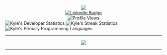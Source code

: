 <div id="header" align="center">
  <img src="https://media.giphy.com/media/h408T6Y5GfmXBKW62l/giphy.gif"/>

  <div id="badges">
    <a href="https://www.linkedin.com/in/kyle-whynott/">
      <img src="https://img.shields.io/badge/LinkedIn-blue?style=for-the-badge&logo=linkedin&logoColor=white" alt="LinkedIn Badge"/>
    </a>
  </div>
    <img src="https://komarev.com/ghpvc/?username=Kynot54&style=flat-square&color=blue" alt="Profile Views"/>
</div>
<div id="footer" align="left">
  <img src="https://github-readme-stats.vercel.app/api?username=Kynot54&theme=algolia&show_icons=true&hide_border=true&count_private=true" alt="Kyle's Developer Statistics"/>
  <img src="https://github-readme-streak-stats.herokuapp.com/?user=Kynot54&theme=algolia&hide_border=true" alt="Kyle's Streak Statistics"/>
  <img src="https://github-readme-stats.vercel.app/api/top-langs/?username=Kynot54&theme=algolia&show_icons=true&hide_border=true&layout=compact" alt="Kyle's Primary Programming Languages" />
</div>

---

<div align="center">
  <img src="https://media.giphy.com/media/vhVqGkxDYxAaRbOWVp/giphy.gif"/>
</div>

---
